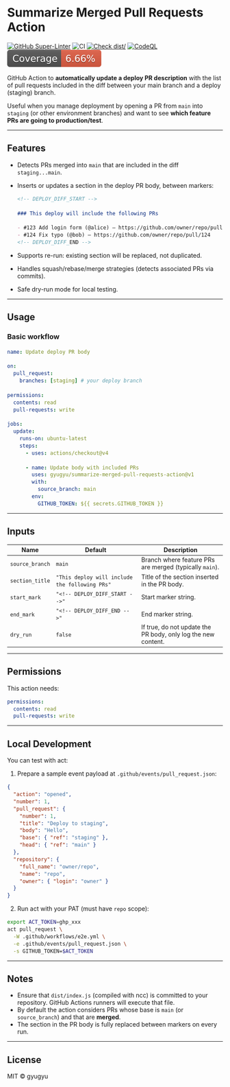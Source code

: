 # Summarize Merged Pull Requests Action

[![GitHub Super-Linter](https://github.com/gyugyu/summarize-merged-pull-requests-action/actions/workflows/linter.yml/badge.svg)](https://github.com/super-linter/super-linter)
![CI](https://github.com/gyugyu/summarize-merged-pull-requests-action/actions/workflows/ci.yml/badge.svg)
[![Check dist/](https://github.com/gyugyu/summarize-merged-pull-requests-action/actions/workflows/check-dist.yml/badge.svg)](https://github.com/gyugyu/summarize-merged-pull-requests-action/actions/workflows/check-dist.yml)
[![CodeQL](https://github.com/gyugyu/summarize-merged-pull-requests-action/actions/workflows/codeql-analysis.yml/badge.svg)](https://github.com/gyugyu/summarize-merged-pull-requests-action/actions/workflows/codeql-analysis.yml)
[![Coverage](./badges/coverage.svg)](./badges/coverage.svg)

GitHub Action to **automatically update a deploy PR description** with the list
of pull requests included in the diff between your main branch and a deploy
(staging) branch.

Useful when you manage deployment by opening a PR from `main` into `staging` (or
other environment branches) and want to see **which feature PRs are going to
production/test**.

---

## Features

- Detects PRs merged into `main` that are included in the diff `staging...main`.
- Inserts or updates a section in the deploy PR body, between markers:

  ```markdown
  <!-- DEPLOY_DIFF_START -->

  ### This deploy will include the following PRs

  - #123 Add login form (@alice) — https://github.com/owner/repo/pull/123
  - #124 Fix typo (@bob) — https://github.com/owner/repo/pull/124
  <!-- DEPLOY_DIFF_END -->
  ```

- Supports re-run: existing section will be replaced, not duplicated.
- Handles squash/rebase/merge strategies (detects associated PRs via commits).
- Safe dry-run mode for local testing.

---

## Usage

### Basic workflow

```yaml
name: Update deploy PR body

on:
  pull_request:
    branches: [staging] # your deploy branch

permissions:
  contents: read
  pull-requests: write

jobs:
  update:
    runs-on: ubuntu-latest
    steps:
      - uses: actions/checkout@v4

      - name: Update body with included PRs
        uses: gyugyu/summarize-merged-pull-requests-action@v1
        with:
          source_branch: main
        env:
          GITHUB_TOKEN: ${{ secrets.GITHUB_TOKEN }}
```

---

## Inputs

| Name            | Default                                        | Description                                                   |
| --------------- | ---------------------------------------------- | ------------------------------------------------------------- |
| `source_branch` | `main`                                         | Branch where feature PRs are merged (typically `main`).       |
| `section_title` | `"This deploy will include the following PRs"` | Title of the section inserted in the PR body.                 |
| `start_mark`    | `"<!-- DEPLOY_DIFF_START -->"`                 | Start marker string.                                          |
| `end_mark`      | `"<!-- DEPLOY_DIFF_END -->"`                   | End marker string.                                            |
| `dry_run`       | `false`                                        | If true, do not update the PR body, only log the new content. |

---

## Permissions

This action needs:

```yaml
permissions:
  contents: read
  pull-requests: write
```

---

## Local Development

You can test with act:

1. Prepare a sample event payload at `.github/events/pull_request.json`:

```json
{
  "action": "opened",
  "number": 1,
  "pull_request": {
    "number": 1,
    "title": "Deploy to staging",
    "body": "Hello",
    "base": { "ref": "staging" },
    "head": { "ref": "main" }
  },
  "repository": {
    "full_name": "owner/repo",
    "name": "repo",
    "owner": { "login": "owner" }
  }
}
```

<!-- markdownlint-disable MD029 -->

2. Run act with your PAT (must have `repo` scope):
<!-- markdownlint-enable MD029 -->

```bash
export ACT_TOKEN=ghp_xxx
act pull_request \
  -W .github/workflows/e2e.yml \
  -e .github/events/pull_request.json \
  -s GITHUB_TOKEN=$ACT_TOKEN
```

---

## Notes

- Ensure that `dist/index.js` (compiled with ncc) is committed to your
  repository. GitHub Actions runners will execute that file.
- By default the action considers PRs whose base is `main` (or `source_branch`)
  and that are **merged**.
- The section in the PR body is fully replaced between markers on every run.

---

## License

MIT © gyugyu
